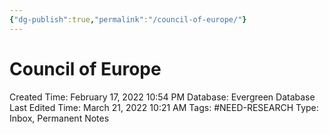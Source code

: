 ```yaml
---
{"dg-publish":true,"permalink":"/council-of-europe/"}
---
```


# Council of Europe

Created Time: February 17, 2022 10:54 PM
Database: Evergreen Database
Last Edited Time: March 21, 2022 10:21 AM
Tags: #NEED-RESEARCH
Type: Inbox, Permanent Notes